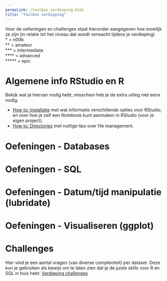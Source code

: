 ```yaml
---
permalink: /toolbox_verdieping.html
title: "Toolbox verdieping"
---
```


Voor de oefeningen en challenges staat hieronder aangegeven hoe moeilijk ze zijn (in relatie tot het niveau dat wordt verwacht tijdens je verdieping)  
\* = n00b  
\*\* = amateur  
\*\*\* = intermediate  
\*\*\*\* = advanced  
\*\*\*\*\* = epic


# Algemene info RStudio en R
Bekijk wat je hiervan nodig hebt, misschien heb je de extra uitleg niet eens nodig.
- [How to: Installatie](howto_installatie) met wat informatie verschillende opties voor RStudio, en over hoe je zelf een Notebook kunt aanmaken in RStudio (voor je eigen project).
- [How to: Directories](howto_directories) met nuttige tips over file management.


# Oefeningen - Databases

# Oefeningen - SQL

# Oefeningen - Datum/tijd manipulatie (lubridate)

# Oefeningen - Visualiseren (ggplot)


# Challenges
Hier vind je een aantal vragen (van diverse complexiteit) per dataset. Deze kun je gebruiken als bewijs om te laten zien dat je de juiste skills voor R en SQL in huis hebt.
[Verdieping challenges](challenges_verdieping)
